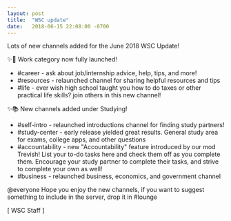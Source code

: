 ```yaml
---
layout: post
title:  "WSC update"
date:   2018-06-15 22:08:00 -0700
---
```

Lots of new channels added for the June 2018 WSC Update!

✨💼 Work category now fully launched!
   -  #career - ask about job/internship advice, help, tips, and more!
   -  #resources - relaunched channel for sharing helpful resources and tips
   -  #life - ever wish high school taught you how to do taxes or other practical life skills? join others in this new channel!

✨📚 New channels added under Studying!
   -  #self-intro - relaunched introductions channel for finding study partners!
   -  #study-center - early release yielded great results. General study area for exams, college apps, and other questions
   -  #accountability - new "Accountability" feature introduced by our mod Trevish! List your to-do tasks here and check them off as you complete them. Encourage your study partner to complete their tasks, and strive to complete your own as well!
   -  #business - relaunched business, economics, and government channel

@everyone Hope you enjoy the new channels, if you want to suggest something to include in the server, drop it in #lounge

[ WSC Staff ]